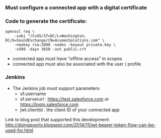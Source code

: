 ### Must configure a connected app with a digital certificate
### Code to generate the certificate:
    openssl req \
        -subj "/C=US/ST=DC/L=Washington, DC/O=SoundExchange/CN=AcumenSolutions.com" \
        -newkey rsa:2048 -nodes -keyout private.key \
        -x509 -days 3650 -out public.crt

- connected app must have "offline access" in scopes
- connected app must also be associated with the user / profile

### Jenkins

- The Jenkins job must support parameters
    - sf.username
    - sf.serverurl : https://test.salesforce.com or https://login.salesforce.com
    - jwt.clientid : the client ID of your connected app

Link to blog post that supported this development: http://doingpoorly.blogspot.com/2014/11/jwt-bearer-token-flow-can-be-used-for.html
